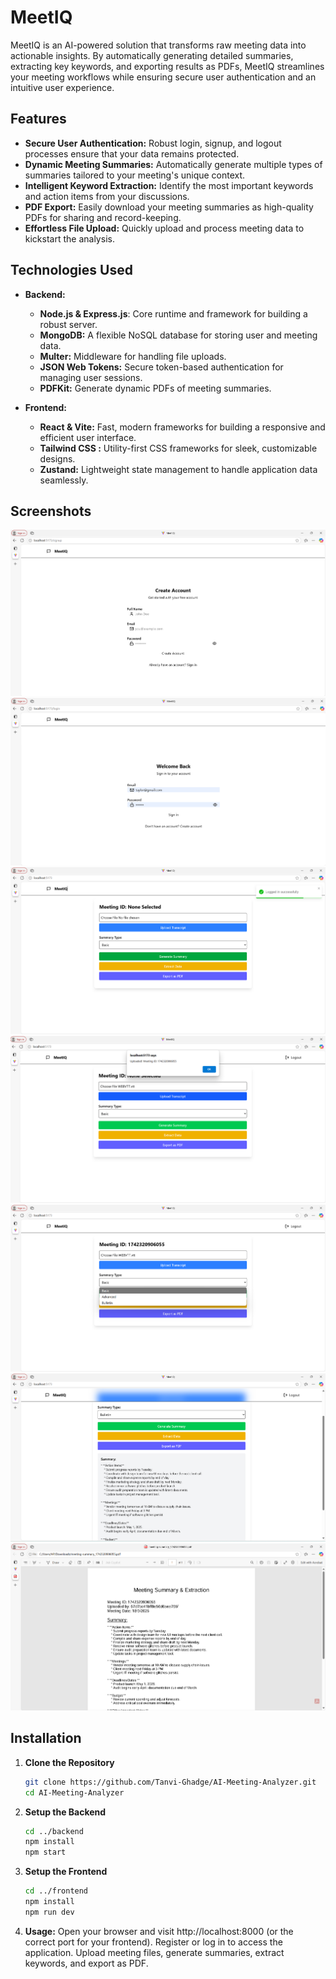 # MeetIQ

MeetIQ is an AI-powered solution that transforms raw meeting data into actionable insights. By automatically generating detailed summaries, extracting key keywords, and exporting results as PDFs, MeetIQ streamlines your meeting workflows while ensuring secure user authentication and an intuitive user experience.
## Features
- **Secure User Authentication:** Robust login, signup, and logout processes ensure that your data remains protected.
- **Dynamic Meeting Summaries:** Automatically generate multiple types of summaries tailored to your meeting's unique context.
- **Intelligent Keyword Extraction:** Identify the most important keywords and action items from your discussions.
- **PDF Export:** Easily download your meeting summaries as high-quality PDFs for sharing and record-keeping.
- **Effortless File Upload:** Quickly upload and process meeting data to kickstart the analysis.

## Technologies Used
- **Backend:**
  - **Node.js & Express.js**: Core runtime and framework for building a robust server.
  - **MongoDB:** A flexible NoSQL database for storing user and meeting data.
  - **Multer:** Middleware for handling file uploads.
  - **JSON Web Tokens:** Secure token-based authentication for managing user sessions.
  - **PDFKit:** Generate dynamic PDFs of meeting summaries.

- **Frontend:**
  - **React & Vite:** Fast, modern frameworks for building a responsive and efficient user interface.
  - **Tailwind CSS :** Utility-first CSS frameworks for sleek, customizable designs.
  - **Zustand:** Lightweight state management to handle application data seamlessly.



## Screenshots
![Signup Screen](./screenshots/signup.png)
![Login Screen](./screenshots/login.png)
![Dashboard](./screenshots/dashboard.png)
![File Selection](./screenshots/upload-transcript.png)
![Summary Options](./screenshots/summary-dropdown.png)
![Summary and Keyword Extraction](./screenshots/summary.png)
![PDF Export](./screenshots/pdf-export.png)

## Installation

1. **Clone the Repository**
   ```bash
   git clone https://github.com/Tanvi-Ghadge/AI-Meeting-Analyzer.git
   cd AI-Meeting-Analyzer

2. **Setup the Backend**
   ```bash
   cd ../backend
   npm install
   npm start

4. **Setup the Frontend**
   ```bash
   cd ../frontend
   npm install
   npm run dev
   
6. **Usage:**
    Open your browser and visit http://localhost:8000 (or the correct port for your frontend).
    Register or log in to access the application.
    Upload meeting files, generate summaries, extract keywords, and export as PDF.
